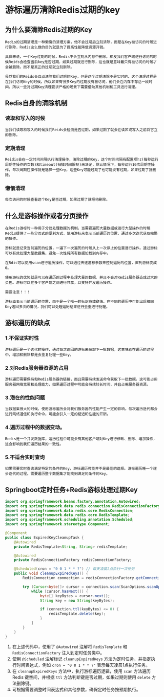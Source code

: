 # 游标遍历清除Redis过期的key

## 为什么要清除Redis过期的Key

    Redis的过期清理是一种懒惰的清理方案，他不会过期后立刻清除，而是在Key被访问的时候进行删除，Redis这么做的目的就是为了提高性能降低资源开销。

    具体来说，一个Key过期的时候，Redis不会立刻从内存中删除。相反我们客户端进行访问的时候Reids会检查当前key是否过期，如果过期就进行删除，这也就是意味着只有被访问的时候才会被删除。而不是真正的过期就立刻删除。

    虽然我们的Reids会自动清除我们过期的Key，但是这个过期清除不是实时的，这个清理过程是在我们访问Key的时候，所以如果有很多Key的过期没有被访问，他们会在内存中存活一段时间，所以一些对过期Key清理要求严格的场景下需要借助其他机制和工具进行清理。

## Redis自身的清除机制

### 读取和写入的时候

    当我们读取和写入的时候我们Reids会检测是否过期，如果过期了就会在读区或写入之前将它立即删除。

### 定期清理

    Reidis会在一定时间间隔执行清理操作，清除过期的Key，这个时间间隔有配置项hz(每秒运行周期性操作的次数)和timeout(扫描时间限制)来决定，默认情况下，每秒运行10次周期性操作。每次周期性操作就是选择一些Key，这些Key可能过期了也可能没有过期，如果过期了就删除。

### 懒惰清理

    每次访问的时候查看这个Key是否过期，如果过期了就把他删除。

## 什么是游标操作或者分页操作

    在Redis游标时一种用于分批处理数据的机制，当需要遍历大量数据或进行大型操作的时候Redis提供了一些分页式的便利方式，使用游标来表示当前遍历的位置，通过多次迭代获取完整的操作。

    游标就是记录当前遍历的位置，一遍下一次遍历的时候从上一次停止的位置进行操作。通过游标可以有效处理大型数据集，避免一次性将所有数据加载到内存中。

    在Rdis可以使用scan进行遍历操作，可以通过传递游标参数来控制遍历的位置，直到游标变成0。

    使用游标的优势就是可以在遍历的过程中处理大量的数据，并且不会对Redis服务器造成过大的负担。游标可以在多个客户端之间进行共享，以支持并发遍历操作。

    需要注意！！！

    游标直表示当前遍历的位置，而不是一个唯一的标识符或键值。在不同的遍历中可能出现相同Key返回多次的情况，我们可以处理遍历结果进行去重进行处理。

## 游标遍历的缺点

### 1.不保证实时性

    游标遍历是一个迭代的操作，通过每次返回的游标来获取下一批数据，这意味着在遍历的过程中，增加和删除都是会重复处理一些Key。

### 2.对Redis服务器资源的占用

    游标遍历需要保持和Redis服务器的链接，而且需要持续发送命令获取下一批数据。这可能占用服务器网络宽带和处理能力，如果遍历过程中可能会持续较长时间，并且占用服务器资源。

### 3.潜在的性能问题

    当数据集很大的时候，使用游标遍历会对我们服务器的性能产生一定的影响。每次遍历迭代都会进行网络通信和执行命令，可能会引入一定的延迟和性能的开销。

### 4.遍历过程中的数据变动。

    Redis是一个并发数据库，遍历过程中可能会有其他客户端对Key进行修改、删除、增加操作，这会影响到我们遍历结果的一致性。

### 5.不适合实时查询

    如果需要实时查询满足特定的条件的Key，游标遍历可能并不是最佳的选择。游标遍历睡一个逐步迭代的过程，需要遍历整个数据集才能找到满足的条件的Key。

## Springboot定时任务+Redis游标处理过期Key

```java
import org.springframework.beans.factory.annotation.Autowired;
import org.springframework.data.redis.connection.RedisConnectionFactory;
import org.springframework.data.redis.core.RedisConnection;
import org.springframework.data.redis.core.RedisTemplate;
import org.springframework.scheduling.annotation.Scheduled;
import org.springframework.stereotype.Component;

@Component
public class ExpiredKeyCleanupTask {
    @Autowired
    private RedisTemplate<String, String> redisTemplate;

    @Autowired
    private RedisConnectionFactory redisConnectionFactory;

    @Scheduled(cron = "0 0 1 * * ?") // 每天凌晨1点执行一次任务
    public void cleanupExpiredKeys() {
        RedisConnection connection = redisConnectionFactory.getConnection();

        try (Cursor<byte[]> cursor = connection.scan(ScanOptions.scanOptions().match("*").count(100).build())) {
            while (cursor.hasNext()) {
                byte[] keyBytes = cursor.next();
                String key = new String(keyBytes);

                if (connection.ttl(keyBytes) <= 0) {
                    redisTemplate.delete(key);
                }
            }
        }
    }
}

```

1. 在上述代码中，使用了 `@Autowired` 注解将 `RedisTemplate` 和 `RedisConnectionFactory` 注入到定时任务类中。
2. 使用 `@Scheduled` 注解标记 `cleanupExpiredKeys` 方法为定时任务，并指定执行时间表达式，例如 `cron = "0 0 1 * * ?"` 表示每天凌晨1点执行任务。
3. 在 `cleanupExpiredKeys` 方法中，执行游标遍历逻辑，使用 `scan` 方法遍历 Redis 键空间，并根据 `ttl` 方法判断键是否过期，如果过期则使用 `delete` 方法删除键。
4. 可根据需要调整时间表达式和其他参数，确保定时任务按预期执行。
